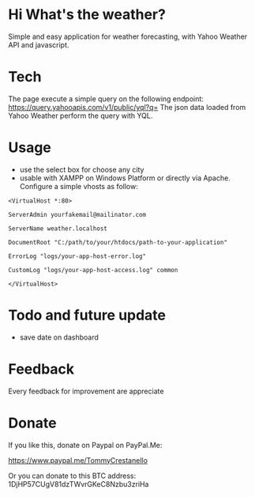 # Hi What's the weather? 
Simple and easy application for weather forecasting, with Yahoo Weather API and javascript.

# Tech

The page execute a simple query on the following endpoint: https://query.yahooapis.com/v1/public/yql?q=
The json data loaded from Yahoo Weather perform the query with YQL.

# Usage

- use the select box for choose any city
- usable with XAMPP on Windows Platform or directly via Apache. Configure a simple vhosts as follow:

`<VirtualHost *:80>`

 `ServerAdmin yourfakemail@mailinator.com`

 `ServerName weather.localhost`

 `DocumentRoot "C:/path/to/your/htdocs/path-to-your-application"`

 `ErrorLog "logs/your-app-host-error.log"`

 `CustomLog "logs/your-app-host-access.log" common`

`</VirtualHost>`

# Todo and future update

 - save date on dashboard

# Feedback 
Every feedback for improvement are appreciate

# Donate
If you like this, donate on Paypal on PayPal.Me: 

https://www.paypal.me/TommyCrestanello

Or you can donate to this BTC address: 1DjHP57CUgV81dzTWvrGKeC8Nzbu3zriHa
